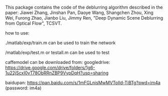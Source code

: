 This package contains the code of the deblurring algorithm described in the paper: 
Jiawei Zhang, Jinshan Pan, Daoye Wang, Shangchen Zhou, Xing Wei, Furong Zhao, Jianbo Liu, Jimmy Ren, "Deep Dynamic Scene Deblurring from Optical Flow", TCSVT. 

how to use:

./matlab/exp/train.m can be used to train the network

/matlab/exp/test.m or testall.m can be used to test

caffemodel can be downloaded from:
googledrive: https://drive.google.com/drive/folders/1g6-1u22jScxI0vT78ObRRnZBP9VypDqH?usp=sharing

baidupan: https://pan.baidu.com/s/1mFGLnisMwMVToIld-TiBTg?pwd=im4a (password: im4a)
